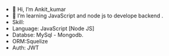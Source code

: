 - 👋 Hi, I’m Ankit_kumar
- 👀 I’m learning JavaScript and node js to develope backend .
- Skill:
- Language: JavaScript [Node JS]
- Databse:  MySql - Mongodb.
- ORM:Squelize
- Auth: JWT

<!---
Ankit5kumar/Ankit5kumar is a ✨ special ✨ repository because its `README.md` (this file) appears on your GitHub profile.
You can click the Preview link to take a look at your changes.
--->
